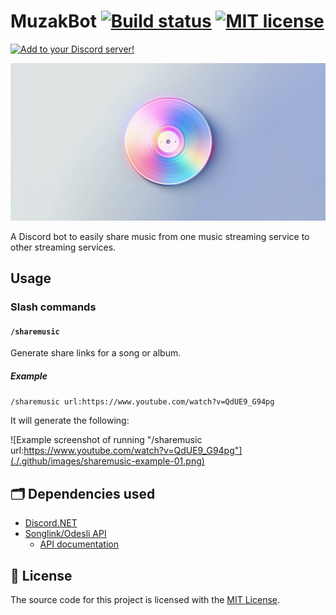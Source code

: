# MuzakBot [![Build status](https://github.com/Smalls1652/MuzakBot/actions/workflows/build.yml/badge.svg?branch=main)](https://github.com/Smalls1652/MuzakBot/actions/workflows/build.yml) [![MIT license](https://badgen.net/static/License/MIT/blue)](./LICENSE)

[![Add to your Discord server!](https://badgen.net/static/Discord%20Bot/Add%20to%20your%20server!/purple?icon=discord&scale=2)](https://discord.com/api/oauth2/authorize?client_id=1131341120924831866&permissions=274877958144&scope=bot+applications.commands)

![MuzakBot logo](./.github/images/logo_wide_social.png)

A Discord bot to easily share music from one music streaming service to other streaming services.

## Usage

### Slash commands

#### `/sharemusic`

Generate share links for a song or album.

##### Example

`/sharemusic url:https://www.youtube.com/watch?v=QdUE9_G94pg`

It will generate the following:

![Example screenshot of running "/sharemusic url:https://www.youtube.com/watch?v=QdUE9_G94pg"](./.github/images/sharemusic-example-01.png)

## 🗂️ Dependencies used

* [Discord.NET](https://github.com/discord-net/Discord.Net)
* [Songlink/Odesli API](https://odesli.co)
    * [API documentation](https://linktree.notion.site/API-d0ebe08a5e304a55928405eb682f6741)

## 🤝 License

The source code for this project is licensed with the [MIT License](./LICENSE).